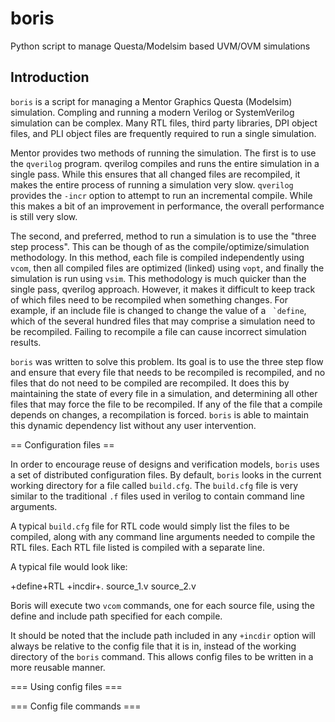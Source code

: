 boris
=====

Python script to manage Questa/Modelsim based UVM/OVM simulations

Introduction
------------

``boris`` is a script for managing a Mentor Graphics Questa (Modelsim)
simulation. Compling and running a modern Verilog or SystemVerilog
simulation can be complex. Many RTL files, third party libraries, DPI
object files, and PLI object files are frequently required to run a
single simulation.

Mentor provides two methods of running the simulation. The first is to
use the ``qverilog`` program. qverilog compiles and runs the entire
simulation in a single pass. While this ensures that all changed files
are recompiled, it makes the entire process of running a simulation
very slow. ``qverilog`` provides the ``-incr`` option to attempt to
run an incremental compile. While this makes a bit of an improvement
in performance, the overall performance is still very slow.

The second, and preferred, method to run a simulation is to use the
"three step process". This can be though of as the
compile/optimize/simulation methodology. In this method, each file is
compiled independently using ``vcom``, then all compiled files are
optimized (linked) using ``vopt``, and finally the simulation is run
using ``vsim``. This methodology is much quicker than the single pass,
qverilog approach. However, it makes it difficult to keep track of
which files need to be recompiled when something changes. For example,
if an include file is changed to change the value of a `` `define``,
which of the several hundred files that may comprise a simulation need
to be recompiled. Failing to recompile a file can cause incorrect
simulation results.

``boris`` was written to solve this problem. Its goal is to use the
three step flow and ensure that every file that needs to be recompiled
is recompiled, and no files that do not need to be compiled are
recompiled. It does this by maintaining the state of every file in a
simulation, and determining all other files that may force the file to
be recompiled. If any of the file that a compile depends on changes, a
recompilation is forced. ``boris`` is able to maintain this dynamic
dependency list without any user intervention.

== Configuration files ==

In order to encourage reuse of designs and verification models,
``boris`` uses a set of distributed configuration files. By default,
``boris`` looks in the current working directory for a file called
``build.cfg``. The ``build.cfg`` file is very similar to the
traditional ``.f`` files used in verilog to contain command line
arguments.

A typical ``build.cfg`` file for RTL code would simply list the files to be compiled, along with any command line arguments needed to compile the RTL files. Each RTL file listed is compiled with a separate line.

A typical file would look like:

  +define+RTL
  +incdir+.
  source_1.v
  source_2.v

Boris will execute two ``vcom`` commands, one for each source file,
using the define and include path specified for each compile.

It should be noted that the include path included in any ``+incdir``
option will always be relative to the config file that it is in,
instead of the working directory of the ``boris`` command. This allows
config files to be written in a more reusable manner.

=== Using config files ===

=== Config file commands ===


